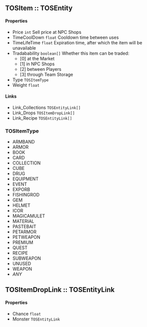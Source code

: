 ## TOSItem :: TOSEntity

#### Properties
- Price `int` Sell price at NPC Shops
- TimeCoolDown `float` Cooldown time between uses
- TimeLifeTime `float` Expiration time, after which the item will be unavailable
- Tradabability `boolean[]` Whether this item can be traded:
    - [0] at the Market
    - [1] in NPC Shops
    - [2] between Players
    - [3] through Team Storage
- Type `TOSItemType`
- Weight `float`

#### Links
- Link_Collections `TOSEntityLink[]`
- Link_Drops `TOSItemDropLink[]`
- Link_Recipe `TOSEntityLink[]`

### TOSItemType

- ARMBAND
- ARMOR
- BOOK
- CARD
- COLLECTION
- CUBE
- DRUG
- EQUIPMENT
- EVENT
- EXPORB
- FISHINGROD
- GEM
- HELMET
- ICOR
- MAGICAMULET
- MATERIAL
- PASTEBAIT
- PETARMOR
- PETWEAPON
- PREMIUM
- QUEST
- RECIPE
- SUBWEAPON
- UNUSED
- WEAPON
- $ANY$

## TOSItemDropLink :: TOSEntityLink

#### Properties
- Chance `float`
- Monster `TOSEntityLink`

